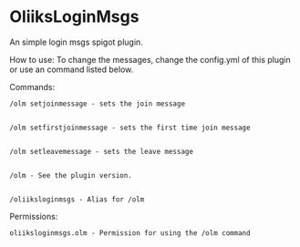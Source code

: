 # OliiksLoginMsgs
An simple login msgs spigot plugin.

How to use:
    To change the messages, change the config.yml of this plugin or use an command listed below.

Commands:

    /olm setjoinmessage - sets the join message
    
	
    /olm setfirstjoinmessage - sets the first time join message
    
	
    /olm setleavemessage - sets the leave message
    
	
    /olm - See the plugin version.
    
	
    /oliiksloginmsgs - Alias for /olm
    

Permissions:

    oliiksloginmsgs.olm - Permission for using the /olm command

